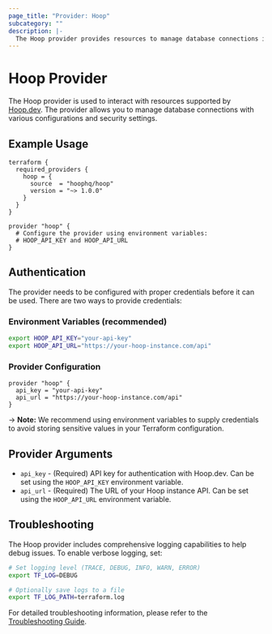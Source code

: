 ```yaml
---
page_title: "Provider: Hoop"
subcategory: ""
description: |-
  The Hoop provider provides resources to manage database connections in Hoop.dev.
---
```


# Hoop Provider

The Hoop provider is used to interact with resources supported by [Hoop.dev](https://hoop.dev). The provider allows you to manage database connections with various configurations and security settings.

## Example Usage

```hcl
terraform {
  required_providers {
    hoop = {
      source  = "hoophq/hoop"
      version = "~> 1.0.0"
    }
  }
}

provider "hoop" {
  # Configure the provider using environment variables:
  # HOOP_API_KEY and HOOP_API_URL
}
```

## Authentication

The provider needs to be configured with proper credentials before it can be used. There are two ways to provide credentials:

### Environment Variables (recommended)

```bash
export HOOP_API_KEY="your-api-key"
export HOOP_API_URL="https://your-hoop-instance.com/api"
```

### Provider Configuration

```hcl
provider "hoop" {
  api_key = "your-api-key"
  api_url = "https://your-hoop-instance.com/api"
}
```

-> **Note:** We recommend using environment variables to supply credentials to avoid storing sensitive values in your Terraform configuration.

## Provider Arguments

* `api_key` - (Required) API key for authentication with Hoop.dev. Can be set using the `HOOP_API_KEY` environment variable.
* `api_url` - (Required) The URL of your Hoop instance API. Can be set using the `HOOP_API_URL` environment variable.

## Troubleshooting

The Hoop provider includes comprehensive logging capabilities to help debug issues. To enable verbose logging, set:

```bash
# Set logging level (TRACE, DEBUG, INFO, WARN, ERROR)
export TF_LOG=DEBUG

# Optionally save logs to a file
export TF_LOG_PATH=terraform.log
```

For detailed troubleshooting information, please refer to the [Troubleshooting Guide](guides/troubleshooting.md).
